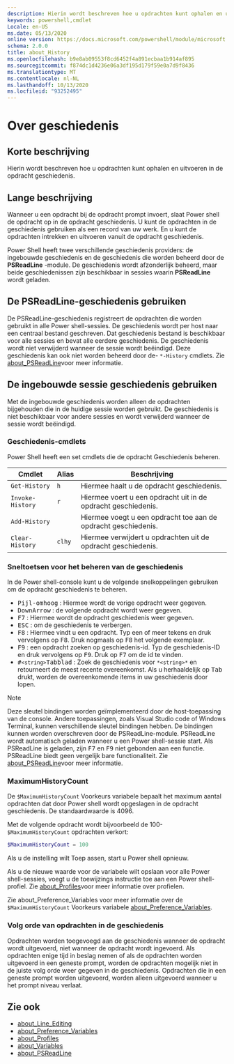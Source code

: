 ```yaml
---
description: Hierin wordt beschreven hoe u opdrachten kunt ophalen en uitvoeren in de opdracht geschiedenis.
keywords: powershell,cmdlet
Locale: en-US
ms.date: 05/13/2020
online version: https://docs.microsoft.com/powershell/module/microsoft.powershell.core/about/about_history?view=powershell-7&WT.mc_id=ps-gethelp
schema: 2.0.0
title: about_History
ms.openlocfilehash: b9e8ab09553f8cd6452f4a891ecbaa1b914af895
ms.sourcegitcommit: f874dc1d4236e06a3df195d179f59e0a7d9f8436
ms.translationtype: MT
ms.contentlocale: nl-NL
ms.lasthandoff: 10/13/2020
ms.locfileid: "93252495"
---
```

# <a name="about-history"></a>Over geschiedenis

## <a name="short-description"></a>Korte beschrijving
Hierin wordt beschreven hoe u opdrachten kunt ophalen en uitvoeren in de opdracht geschiedenis.

## <a name="long-description"></a>Lange beschrijving

Wanneer u een opdracht bij de opdracht prompt invoert, slaat Power shell de opdracht op in de opdracht geschiedenis. U kunt de opdrachten in de geschiedenis gebruiken als een record van uw werk. En u kunt de opdrachten intrekken en uitvoeren vanuit de opdracht geschiedenis.

Power Shell heeft twee verschillende geschiedenis providers: de ingebouwde geschiedenis en de geschiedenis die worden beheerd door de **PSReadLine** -module. De geschiedenis wordt afzonderlijk beheerd, maar beide geschiedenissen zijn beschikbaar in sessies waarin **PSReadLine** wordt geladen.

## <a name="using-the-psreadline-history"></a>De PSReadLine-geschiedenis gebruiken

De PSReadLine-geschiedenis registreert de opdrachten die worden gebruikt in alle Power shell-sessies.
De geschiedenis wordt per host naar een centraal bestand geschreven. Dat geschiedenis bestand is beschikbaar voor alle sessies en bevat alle eerdere geschiedenis. De geschiedenis wordt niet verwijderd wanneer de sessie wordt beëindigd. Deze geschiedenis kan ook niet worden beheerd door de- `*-History` cmdlets. Zie [about_PSReadLine](../../PSReadLine/About/about_PSReadLine.md)voor meer informatie.

## <a name="using-the-built-in-session-history"></a>De ingebouwde sessie geschiedenis gebruiken

Met de ingebouwde geschiedenis worden alleen de opdrachten bijgehouden die in de huidige sessie worden gebruikt. De geschiedenis is niet beschikbaar voor andere sessies en wordt verwijderd wanneer de sessie wordt beëindigd.

### <a name="history-cmdlets"></a>Geschiedenis-cmdlets

Power Shell heeft een set cmdlets die de opdracht Geschiedenis beheren.

| Cmdlet           | Alias  | Beschrijving                                |
| ---------------- | ------ | ------------------------------------------ |
| `Get-History`    | `h`    | Hiermee haalt u de opdracht geschiedenis.                  |
| `Invoke-History` | `r`    | Hiermee voert u een opdracht uit in de opdracht geschiedenis.     |
| `Add-History`    |        | Hiermee voegt u een opdracht toe aan de opdracht geschiedenis.     |
| `Clear-History`  | `clhy` | Hiermee verwijdert u opdrachten uit de opdracht geschiedenis. |

### <a name="keyboard-shortcuts-for-managing-history"></a>Sneltoetsen voor het beheren van de geschiedenis

In de Power shell-console kunt u de volgende snelkoppelingen gebruiken om de opdracht geschiedenis te beheren.

- <kbd>Pijl-omhoog</kbd> : Hiermee wordt de vorige opdracht weer gegeven.
- <kbd>DownArrow</kbd> : de volgende opdracht wordt weer gegeven.
- <kbd>F7</kbd> : Hiermee wordt de opdracht geschiedenis weer gegeven.
- <kbd>ESC</kbd> : om de geschiedenis te verbergen.
- <kbd>F8</kbd> : Hiermee vindt u een opdracht. Typ een of meer tekens en druk vervolgens op <kbd>F8</kbd>. Druk nogmaals op <kbd>F8</kbd> het volgende exemplaar.
- <kbd>F9</kbd> : een opdracht zoeken op geschiedenis-id. Typ de geschiedenis-ID en druk vervolgens op <kbd>F9</kbd>. Druk op <kbd>F7</kbd> om de id te vinden.
- <kbd>#</kbd>`<string>`</kbd><kbd>Tabblad</kbd> : Zoek de geschiedenis voor `*<string>*` en retourneert de meest recente overeenkomst. Als u herhaaldelijk op <kbd>Tab</kbd> drukt, worden de overeenkomende items in uw geschiedenis door lopen.

> [!NOTE]
> Deze sleutel bindingen worden geïmplementeerd door de host-toepassing van de console. Andere toepassingen, zoals Visual Studio code of Windows Terminal, kunnen verschillende sleutel bindingen hebben. De bindingen kunnen worden overschreven door de PSReadLine-module. PSReadLine wordt automatisch geladen wanneer u een Power shell-sessie start.
> Als PSReadLine is geladen, zijn <kbd>F7</kbd> en <kbd>F9</kbd> niet gebonden aan een functie. PSReadLine biedt geen vergelijk bare functionaliteit. Zie [about_PSReadLine](../../PSReadLine/About/about_PSReadLine.md)voor meer informatie.

### <a name="maximumhistorycount"></a>MaximumHistoryCount

De `$MaximumHistoryCount` Voorkeurs variabele bepaalt het maximum aantal opdrachten dat door Power shell wordt opgeslagen in de opdracht geschiedenis. De standaardwaarde is 
4096.

Met de volgende opdracht wordt bijvoorbeeld de 100- `$MaximumHistoryCount` opdrachten verkort:

```powershell
$MaximumHistoryCount = 100
```

Als u de instelling wilt Toep assen, start u Power shell opnieuw.

Als u de nieuwe waarde voor de variabele wilt opslaan voor alle Power shell-sessies, voegt u de toewijzings instructie toe aan een Power shell-profiel. Zie [about_Profiles](about_Profiles.md)voor meer informatie over profielen.

Zie about_Preference_Variables voor meer informatie over de `$MaximumHistoryCount` Voorkeurs variabele [about_Preference_Variables](about_Preference_Variables.md).

### <a name="order-of-commands-in-the-history"></a>Volg orde van opdrachten in de geschiedenis

Opdrachten worden toegevoegd aan de geschiedenis wanneer de opdracht wordt uitgevoerd, niet wanneer de opdracht wordt ingevoerd. Als opdrachten enige tijd in beslag nemen of als de opdrachten worden uitgevoerd in een geneste prompt, worden de opdrachten mogelijk niet in de juiste volg orde weer gegeven in de geschiedenis. Opdrachten die in een geneste prompt worden uitgevoerd, worden alleen uitgevoerd wanneer u het prompt niveau verlaat.

## <a name="see-also"></a>Zie ook

- [about_Line_Editing](about_Line_Editing.md)
- [about_Preference_Variables](about_Preference_Variables.md)
- [about_Profiles](about_Profiles.md)
- [about_Variables](about_Variables.md)
- [about_PSReadLine](../../PSReadLine/About/about_PSReadLine.md)
